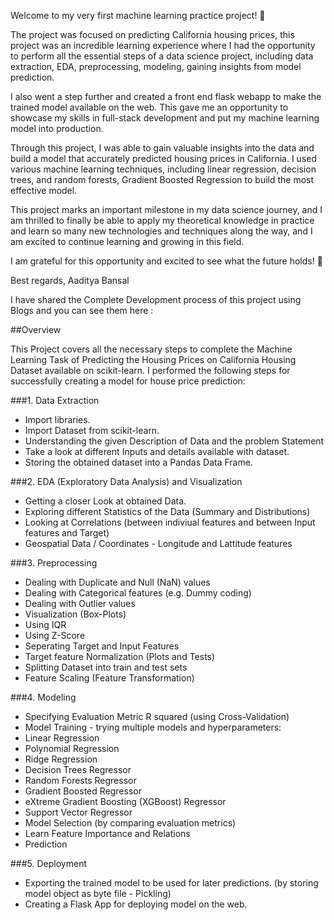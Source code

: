 Welcome to my very first machine learning practice project! 🎉

The project was focused on predicting California housing prices, this project was an incredible learning experience where I had the opportunity to perform all the essential steps of a data science project, including data extraction, EDA, preprocessing, modeling, gaining insights from model prediction.

I also went a step further and created a front end flask webapp to make the trained model available on the web. This gave me an opportunity to showcase my skills in full-stack development and put my machine learning model into production.

Through this project, I was able to gain valuable insights into the data and build a model that accurately predicted housing prices in California. I used various machine learning techniques, including linear regression, decision trees, and random forests, Gradient Boosted Regression to build the most effective model.

This project marks an important milestone in my data science journey, and I am thrilled to finally be able to apply my theoretical knowledge in practice and learn so many new technologies and techniques along the way, and I am excited to continue learning and growing in this field.

I am grateful for this opportunity and excited to see what the future holds! 🌟 

Best regards,
Aaditya Bansal

I have shared the Complete Development process of this project using Blogs and you can see them here : 

##Overview

This Project covers all the necessary steps to complete the Machine Learning Task of Predicting the Housing Prices on California Housing Dataset available on scikit-learn.
I performed the following steps for successfully creating a model for house price prediction:

###1. Data Extraction 
* Import libraries. 
* Import Dataset from scikit-learn. 
* Understanding the given Description of Data and the problem Statement 
* Take a look at different Inputs and details available with dataset. 
* Storing the obtained dataset into a Pandas Data Frame. 

###2. EDA (Exploratory Data Analysis) and Visualization
* Getting a closer Look at obtained Data.
* Exploring different Statistics of the Data (Summary and Distributions)
* Looking at Correlations (between indiviual features and between Input features and Target)
* Geospatial Data / Coordinates - Longitude and Lattitude features

###3. Preprocessing
* Dealing with Duplicate and Null (NaN) values
* Dealing with Categorical features (e.g. Dummy coding)
* Dealing with Outlier values
* Visualization (Box-Plots)
* Using IQR
* Using Z-Score
* Seperating Target and Input Features
* Target feature Normalization (Plots and Tests)
* Splitting Dataset into train and test sets
* Feature Scaling (Feature Transformation)

###4. Modeling 
* Specifying Evaluation Metric R squared (using Cross-Validation) 
* Model Training - trying multiple models and hyperparameters: 
* Linear Regression 
* Polynomial Regression 
* Ridge Regression 
* Decision Trees Regressor 
* Random Forests Regressor 
* Gradient Boosted Regressor 
* eXtreme Gradient Boosting (XGBoost) Regressor 
* Support Vector Regressor 
* Model Selection (by comparing evaluation metrics) 
* Learn Feature Importance and Relations 
* Prediction 

###5. Deployment 
* Exporting the trained model to be used for later predictions. (by storing model object as byte file - Pickling) 
* Creating a Flask App for deploying model on the web.
